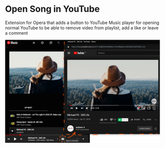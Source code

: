 # Open Song in YouTube
Extension for Opera that adds a button to YouTube Music player for opening normal YouTube to be able to remove video from playlist, add a like or leave a comment

![Screenshot](./img/screen.png "Screenshot")
